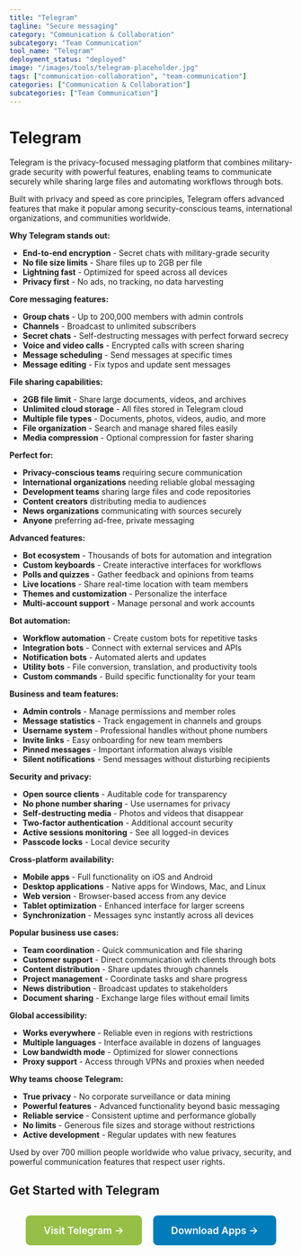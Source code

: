 ```yaml
---
title: "Telegram"
tagline: "Secure messaging"
category: "Communication & Collaboration"
subcategory: "Team Communication"
tool_name: "Telegram"
deployment_status: "deployed"
image: "/images/tools/telegram-placeholder.jpg"
tags: ["communication-collaboration", "team-communication"]
categories: ["Communication & Collaboration"]
subcategories: ["Team Communication"]
---
```


# Telegram

Telegram is the privacy-focused messaging platform that combines military-grade security with powerful features, enabling teams to communicate securely while sharing large files and automating workflows through bots.

Built with privacy and speed as core principles, Telegram offers advanced features that make it popular among security-conscious teams, international organizations, and communities worldwide.

**Why Telegram stands out:**
- **End-to-end encryption** - Secret chats with military-grade security
- **No file size limits** - Share files up to 2GB per file
- **Lightning fast** - Optimized for speed across all devices
- **Privacy first** - No ads, no tracking, no data harvesting

**Core messaging features:**
- **Group chats** - Up to 200,000 members with admin controls
- **Channels** - Broadcast to unlimited subscribers
- **Secret chats** - Self-destructing messages with perfect forward secrecy
- **Voice and video calls** - Encrypted calls with screen sharing
- **Message scheduling** - Send messages at specific times
- **Message editing** - Fix typos and update sent messages

**File sharing capabilities:**
- **2GB file limit** - Share large documents, videos, and archives
- **Unlimited cloud storage** - All files stored in Telegram cloud
- **Multiple file types** - Documents, photos, videos, audio, and more
- **File organization** - Search and manage shared files easily
- **Media compression** - Optional compression for faster sharing

**Perfect for:**
- **Privacy-conscious teams** requiring secure communication
- **International organizations** needing reliable global messaging
- **Development teams** sharing large files and code repositories
- **Content creators** distributing media to audiences
- **News organizations** communicating with sources securely
- **Anyone** preferring ad-free, private messaging

**Advanced features:**
- **Bot ecosystem** - Thousands of bots for automation and integration
- **Custom keyboards** - Create interactive interfaces for workflows
- **Polls and quizzes** - Gather feedback and opinions from teams
- **Live locations** - Share real-time location with team members
- **Themes and customization** - Personalize the interface
- **Multi-account support** - Manage personal and work accounts

**Bot automation:**
- **Workflow automation** - Create custom bots for repetitive tasks
- **Integration bots** - Connect with external services and APIs
- **Notification bots** - Automated alerts and updates
- **Utility bots** - File conversion, translation, and productivity tools
- **Custom commands** - Build specific functionality for your team

**Business and team features:**
- **Admin controls** - Manage permissions and member roles
- **Message statistics** - Track engagement in channels and groups
- **Username system** - Professional handles without phone numbers
- **Invite links** - Easy onboarding for new team members
- **Pinned messages** - Important information always visible
- **Silent notifications** - Send messages without disturbing recipients

**Security and privacy:**
- **Open source clients** - Auditable code for transparency
- **No phone number sharing** - Use usernames for privacy
- **Self-destructing media** - Photos and videos that disappear
- **Two-factor authentication** - Additional account security
- **Active sessions monitoring** - See all logged-in devices
- **Passcode locks** - Local device security

**Cross-platform availability:**
- **Mobile apps** - Full functionality on iOS and Android
- **Desktop applications** - Native apps for Windows, Mac, and Linux
- **Web version** - Browser-based access from any device
- **Tablet optimization** - Enhanced interface for larger screens
- **Synchronization** - Messages sync instantly across all devices

**Popular business use cases:**
- **Team coordination** - Quick communication and file sharing
- **Customer support** - Direct communication with clients through bots
- **Content distribution** - Share updates through channels
- **Project management** - Coordinate tasks and share progress
- **News distribution** - Broadcast updates to stakeholders
- **Document sharing** - Exchange large files without email limits

**Global accessibility:**
- **Works everywhere** - Reliable even in regions with restrictions
- **Multiple languages** - Interface available in dozens of languages
- **Low bandwidth mode** - Optimized for slower connections
- **Proxy support** - Access through VPNs and proxies when needed

**Why teams choose Telegram:**
- **True privacy** - No corporate surveillance or data mining
- **Powerful features** - Advanced functionality beyond basic messaging
- **Reliable service** - Consistent uptime and performance globally
- **No limits** - Generous file sizes and storage without restrictions
- **Active development** - Regular updates with new features

Used by over 700 million people worldwide who value privacy, security, and powerful communication features that respect user rights.

## Get Started with Telegram

<div style="text-align: center; margin: 2rem 0;">
  <a href="https://telegram.org" target="_blank" rel="noopener noreferrer" style="display: inline-block; background: #96BF47; color: white; padding: 1rem 2rem; text-decoration: none; border-radius: 8px; font-weight: 600; font-size: 1.1rem; margin-right: 1rem;">Visit Telegram →</a>
  <a href="https://telegram.org/apps" target="_blank" rel="noopener noreferrer" style="display: inline-block; background: #007cba; color: white; padding: 1rem 2rem; text-decoration: none; border-radius: 8px; font-weight: 600; font-size: 1.1rem;">Download Apps →</a>
</div>